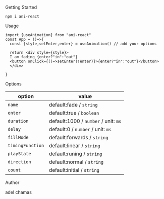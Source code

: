 Getting Started

```
npm i ani-react
```

Usage

```
import {useAnimation} from "ani-react"
const App = ()=>{
  const {style,setEnter,enter} = useAnimation() // add your options

  return <div style={style}>
  I am fading {enter?"in":"out"}
  <button onClick={()=>setEnter(!enter)}>{enter?"in":"out"}</button>
  </div>

}
```

Options

| option           | value                                |
| ---------------- | ------------------------------------ |
| `name`           | default:fade / `string`              |
| `enter`          | default:true / `boolean`             |
| `duration`       | default:1000 / `number` / unit: `ms` |
| `delay`          | default:0 / `number` / unit: `ms`    |
| `fillMode`       | default:forwards / `string`          |
| `timingFunction` | default:linear / `string`            |
| `playState`      | default:runing / `string`            |
| `direction`      | default:normal / `string`            |
| `count`          | default:initial / `string`           |

Author

adel chamas
